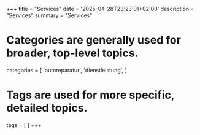 +++
title = "Services"
date = '2025-04-28T23:23:01+02:00'
description = "Services"
summary = "Services"
# Categories are generally used for broader, top-level topics.
categories = [
 'autoreparatur',
 'dienstleistung',
]
# Tags are used for more specific, detailed topics.
tags = [
]
+++
